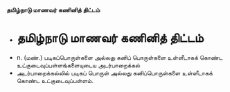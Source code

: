 **தமிழ்நாடு மாணவர் கணினித் திட்டம்**
- # தமிழ்நாடு மாணவர் கணினித் திட்டம்
- n. (மண்.) படிகப்பொருள்களை அல்லது கனிப் பொருள்களை உள்ளீடாகக் கொண்ட உட்குடைவுப்பள்ளங்களையுடைய அடர்பாறைக்கல்
- அடர்பாறைக்கல்லில் படிகப் பொருள் அல்லது கனிப்பொருள்களை உள்ளீடாகக் கொண்ட உட்குடைவுப்பள்ளம்.

